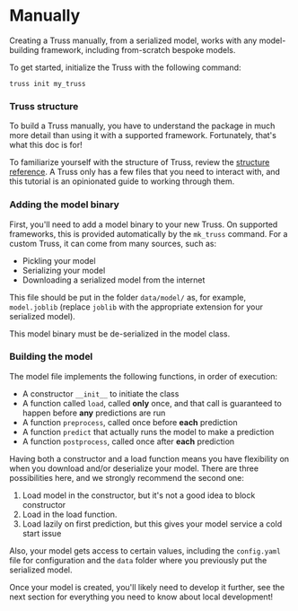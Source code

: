 # Manually

Creating a Truss manually, from a serialized model, works with any model-building framework, including from-scratch bespoke models.

To get started, initialize the Truss with the following command:

```
truss init my_truss
```

### Truss structure

To build a Truss manually, you have to understand the package in much more detail than using it with a supported framework. Fortunately, that's what this doc is for!

To familiarize yourself with the structure of Truss, review the [structure reference](../reference/structure.md). A Truss only has a few files that you need to interact with, and this tutorial is an opinionated guide to working through them.

### Adding the model binary

First, you'll need to add a model binary to your new Truss. On supported frameworks, this is provided automatically by the `mk_truss` command. For a custom Truss, it can come from many sources, such as:

* Pickling your model
* Serializing your model
* Downloading a serialized model from the internet

This file should be put in the folder `data/model/` as, for example, `model.joblib` (replace `joblib` with the appropriate extension for your serialized model).

This model binary must be de-serialized in the model class.

### Building the model

The model file implements the following functions, in order of execution:

* A constructor `__init__` to initiate the class
* A function called `load`, called **only** once, and that call is guaranteed to happen before **any** predictions are run
* A function `preprocess`, called once before **each** prediction
* A function `predict` that actually runs the model to make a prediction
* A function `postprocess`, called once after **each** prediction



Having both a constructor and a load function means you have flexibility on when you download and/or deserialize your model. There are three possibilities here, and we strongly recommend the second one:

1. Load model in the constructor, but it's not a good idea to block constructor
2. Load in the load function.
3. Load lazily on first prediction, but this gives your model service a cold start issue

Also, your model gets access to certain values, including the `config.yaml` file for configuration and the `data` folder where you previously put the serialized model.

Once your model is created, you'll likely need to develop it further, see the next section for everything you need to know about local development!

